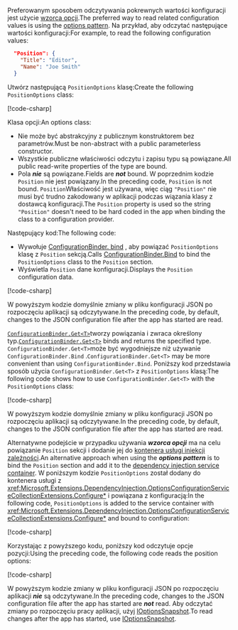 <span data-ttu-id="b15f5-101">Preferowanym sposobem odczytywania pokrewnych wartości konfiguracji jest użycie [wzorca opcji](xref:fundamentals/configuration/options).</span><span class="sxs-lookup"><span data-stu-id="b15f5-101">The preferred way to read related configuration values is using the [options pattern](xref:fundamentals/configuration/options).</span></span> <span data-ttu-id="b15f5-102">Na przykład, aby odczytać następujące wartości konfiguracji:</span><span class="sxs-lookup"><span data-stu-id="b15f5-102">For example, to read the following configuration values:</span></span>

```json
  "Position": {
    "Title": "Editor",
    "Name": "Joe Smith"
  }
```

<span data-ttu-id="b15f5-103">Utwórz następującą `PositionOptions` klasę:</span><span class="sxs-lookup"><span data-stu-id="b15f5-103">Create the following `PositionOptions` class:</span></span>

[!code-csharp[](~/fundamentals/configuration/index/samples/3.x/ConfigSample/Options/PositionOptions.cs?name=snippet)]

<span data-ttu-id="b15f5-104">Klasa opcji:</span><span class="sxs-lookup"><span data-stu-id="b15f5-104">An options class:</span></span>

* <span data-ttu-id="b15f5-105">Nie może być abstrakcyjny z publicznym konstruktorem bez parametrów.</span><span class="sxs-lookup"><span data-stu-id="b15f5-105">Must be non-abstract with a public parameterless constructor.</span></span>
* <span data-ttu-id="b15f5-106">Wszystkie publiczne właściwości odczytu i zapisu typu są powiązane.</span><span class="sxs-lookup"><span data-stu-id="b15f5-106">All public read-write properties of the type are bound.</span></span>
* <span data-ttu-id="b15f5-107">Pola ***nie*** są powiązane.</span><span class="sxs-lookup"><span data-stu-id="b15f5-107">Fields are ***not*** bound.</span></span> <span data-ttu-id="b15f5-108">W poprzednim kodzie `Position` nie jest powiązany.</span><span class="sxs-lookup"><span data-stu-id="b15f5-108">In the preceding code, `Position` is not bound.</span></span> <span data-ttu-id="b15f5-109">`Position`Właściwość jest używana, więc ciąg `"Position"` nie musi być trudno zakodowany w aplikacji podczas wiązania klasy z dostawcą konfiguracji.</span><span class="sxs-lookup"><span data-stu-id="b15f5-109">The `Position` property is used so the string `"Position"` doesn't need to be hard coded in the app when binding the class to a configuration provider.</span></span>

<span data-ttu-id="b15f5-110">Następujący kod:</span><span class="sxs-lookup"><span data-stu-id="b15f5-110">The following code:</span></span>

* <span data-ttu-id="b15f5-111">Wywołuje [ConfigurationBinder. bind](xref:Microsoft.Extensions.Configuration.ConfigurationBinder.Bind*) , aby powiązać `PositionOptions` klasę z `Position` sekcją.</span><span class="sxs-lookup"><span data-stu-id="b15f5-111">Calls [ConfigurationBinder.Bind](xref:Microsoft.Extensions.Configuration.ConfigurationBinder.Bind*) to bind the `PositionOptions` class to the `Position` section.</span></span>
* <span data-ttu-id="b15f5-112">Wyświetla `Position` dane konfiguracji.</span><span class="sxs-lookup"><span data-stu-id="b15f5-112">Displays the `Position` configuration data.</span></span>

[!code-csharp[](~/fundamentals/configuration/index/samples/3.x/ConfigSample/Pages/Test22.cshtml.cs?name=snippet)]

<span data-ttu-id="b15f5-113">W powyższym kodzie domyślnie zmiany w pliku konfiguracji JSON po rozpoczęciu aplikacji są odczytywane.</span><span class="sxs-lookup"><span data-stu-id="b15f5-113">In the preceding code, by default, changes to the JSON configuration file after the app has started are read.</span></span>

<span data-ttu-id="b15f5-114">[`ConfigurationBinder.Get<T>`](xref:Microsoft.Extensions.Configuration.ConfigurationBinder.Get*)tworzy powiązania i zwraca określony typ.</span><span class="sxs-lookup"><span data-stu-id="b15f5-114">[`ConfigurationBinder.Get<T>`](xref:Microsoft.Extensions.Configuration.ConfigurationBinder.Get*) binds and returns the specified type.</span></span> <span data-ttu-id="b15f5-115">`ConfigurationBinder.Get<T>`może być wygodniejsze niż używanie `ConfigurationBinder.Bind` .</span><span class="sxs-lookup"><span data-stu-id="b15f5-115">`ConfigurationBinder.Get<T>` may be more convenient than using `ConfigurationBinder.Bind`.</span></span> <span data-ttu-id="b15f5-116">Poniższy kod przedstawia sposób użycia `ConfigurationBinder.Get<T>` z `PositionOptions` klasą:</span><span class="sxs-lookup"><span data-stu-id="b15f5-116">The following code shows how to use `ConfigurationBinder.Get<T>` with the `PositionOptions` class:</span></span>

[!code-csharp[](~/fundamentals/configuration/index/samples/3.x/ConfigSample/Pages/Test21.cshtml.cs?name=snippet)]

<span data-ttu-id="b15f5-117">W powyższym kodzie domyślnie zmiany w pliku konfiguracji JSON po rozpoczęciu aplikacji są odczytywane.</span><span class="sxs-lookup"><span data-stu-id="b15f5-117">In the preceding code, by default, changes to the JSON configuration file after the app has started are read.</span></span>

<span data-ttu-id="b15f5-118">Alternatywne podejście w przypadku używania ***wzorca opcji*** ma na celu powiązanie `Position` sekcji i dodanie jej do [kontenera usługi iniekcji zależności](xref:fundamentals/dependency-injection).</span><span class="sxs-lookup"><span data-stu-id="b15f5-118">An alternative approach when using the ***options pattern*** is to bind the `Position` section and add it to the [dependency injection service container](xref:fundamentals/dependency-injection).</span></span> <span data-ttu-id="b15f5-119">W poniższym kodzie `PositionOptions` został dodany do kontenera usługi z <xref:Microsoft.Extensions.DependencyInjection.OptionsConfigurationServiceCollectionExtensions.Configure*> i powiązana z konfiguracją:</span><span class="sxs-lookup"><span data-stu-id="b15f5-119">In the following code, `PositionOptions` is added to the service container with <xref:Microsoft.Extensions.DependencyInjection.OptionsConfigurationServiceCollectionExtensions.Configure*> and bound to configuration:</span></span>

[!code-csharp[](~/fundamentals/configuration/index/samples/3.x/ConfigSample/Startup.cs?name=snippet)]

<span data-ttu-id="b15f5-120">Korzystając z powyższego kodu, poniższy kod odczytuje opcje pozycji:</span><span class="sxs-lookup"><span data-stu-id="b15f5-120">Using the preceding code, the following code reads the position options:</span></span>

[!code-csharp[](~/fundamentals/configuration/index/samples/3.x/ConfigSample/Pages/Test2.cshtml.cs?name=snippet)]

<span data-ttu-id="b15f5-121">W powyższym kodzie zmiany w pliku konfiguracji JSON po rozpoczęciu aplikacji ***nie*** są odczytywane.</span><span class="sxs-lookup"><span data-stu-id="b15f5-121">In the preceding code, changes to the JSON configuration file after the app has started are ***not*** read.</span></span> <span data-ttu-id="b15f5-122">Aby odczytać zmiany po rozpoczęciu pracy aplikacji, użyj [IOptionsSnapshot](xref:fundamentals/configuration/options#ios).</span><span class="sxs-lookup"><span data-stu-id="b15f5-122">To read changes after the app has started, use [IOptionsSnapshot](xref:fundamentals/configuration/options#ios).</span></span>
